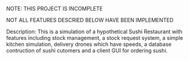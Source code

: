 NOTE: THIS PROJECT IS INCOMPLETE

NOT ALL FEATURES DESCRIED BELOW HAVE BEEN IMPLEMENTED

Description:
This is a simulation of a hypothetical Sushi Restaurant with features including stock management, a stock request system, a simple kitchen simulation, delivery drones which have speeds, a database contruction of sushi cutomers and a client GUI for ordering sushi.
